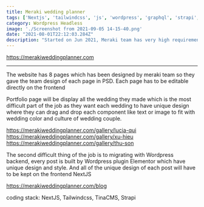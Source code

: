 ```yaml
---
title: Meraki wedding planner
tags: ['Nextjs', 'tailwindcss', 'js', 'wordpress', 'graphql', 'strapi', 'tinacms']
category: Wordpress Headless
image: './Screenshot from 2021-09-05 14-15-40.png'
date: "2021-08-01T22:12:03.284Z"
description: "Started on Jun 2021, Meraki team has very high requirement about their website so they has designed the website on their own, plus they also need to keep the old website backend which is in Wordpress, and fontend has to be extremely fast, serving multiple languages, and flexible enough so they can drag and drop each components of each wedding page to fit to the wedding's color and schema"
---
```


https://merakiweddingplanner.com

--------------------------
The website has 8 pages which has been designed by meraki team so they gave the team design of each page in PSD. Each page has to be editable directly on the frontend 

Portfolio page will be display all the wedding they made which is the most difficult part of the job as they want each wedding to have unique design where they can drag and drop each component like text or image to fit with wedding color and culture of wedding couple.

https://merakiweddingplanner.com/gallery/lucia-qui
https://merakiweddingplanner.com/gallery/xu-hieu
https://merakiweddingplanner.com/gallery/thu-son

The second difficult thing of the job is to migrating with Wordpress backend, every post is built by Wordpress plugin Elementor which have unique design and style. And all of the unique design of each post will have to be kept on the frontend NextJS

https://merakiweddingplanner.com/blog


coding stack: NextJS, Tailwindcss, TinaCMS, Strapi

